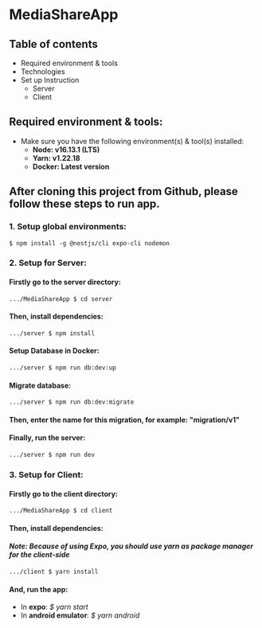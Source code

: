 # MediaShareApp

## Table of contents
* Required environment & tools 
* Technologies 
* Set up Instruction 
  * Server
  * Client

## Required environment & tools:
* Make sure you have the following environment(s) & tool(s) installed: 
  * **Node: v16.13.1 (LTS)**
  * **Yarn: v1.22.18**
  * **Docker: Latest version**

## After cloning this project from **Github**, please follow these steps to run app.

### 1. Setup global environments:
```
$ npm install -g @nestjs/cli expo-cli nodemon
```

### 2. Setup for Server:

#### Firstly go to the server directory:
```
.../MediaShareApp $ cd server
```
#### Then, install dependencies:
```
.../server $ npm install
```
#### Setup Database in Docker:
```
.../server $ npm run db:dev:up
```
#### Migrate database:
```
.../server $ npm run db:dev:migrate
```
#### Then, enter the name for this migration, for example: "migration/v1"
#### Finally, run the server:
```
.../server $ npm run dev
```

### 3. Setup for Client:

#### Firstly go to the client directory:
```
.../MediaShareApp $ cd client
```
#### Then, install dependencies:
#### *Note: Because of using Expo, you should use yarn as package manager for the client-side*
```
.../client $ yarn install
```
#### And, run the app:
* In **expo**: *$ yarn start*
* In **android emulator**: *$ yarn android*
